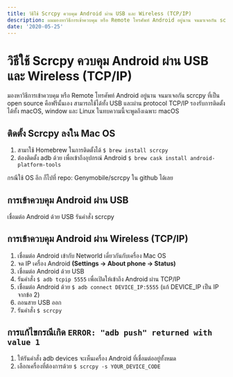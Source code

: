 ```yaml
---
title: วิธีใช้ Scrcpy ควบคุม Android ผ่าน USB และ Wireless (TCP/IP)
description: ผมมองหาวิธีการเข้าควบคุม หรือ Remote โทรศัพท์ Android อยู่นาน จนมาเจอกัน scrcpy ที่เป็น open source คือฟรีนั้นเอง 
date: '2020-05-25'
---
```

# วิธีใช้ Scrcpy ควบคุม Android ผ่าน USB และ Wireless (TCP/IP)
มองหาวิธีการเข้าควบคุม หรือ Remote โทรศัพท์ Android อยู่นาน จนมาเจอกัน scrcpy ที่เป็น open source คือฟรีนั้นเอง สามารถใช้ได้ทั้ง USB และผ่าน protocol TCP/IP รองรับการติดตั้งได้ทั้ง macOS, window และ Linux ในทบความนี้จะพูดถึงเฉพาะ macOS

## ติดตั้ง Scrcpy ลงใน Mac OS
1. สามาใช้ Homebrew ในการติดตั้งได้ `$ brew install scrcpy`
1. ต้องติดตั้ง adb ด้วย เพื่อเข้าถึงอุปกรณ์ Android `$ brew cask install android-platform-tools`

กรณีใช้ OS อีก ก็ไปที่ repo: Genymobile/scrcpy ใน github ได้เลย

## การเข้าควบคุม Android ผ่าน USB
เชื่อมต่อ Android ด้วย USB รันคำสั่ง scrcpy

## การเข้าควบคุม Android ผ่าน Wireless (TCP/IP)
1. เชื่อมต่อ Android เข้ากับ Networld เดี่ยวกันกับเครื่อง Mac OS
1. จด IP เครื่อง Android **(Settings → About phone → Status)**
1. เชื่อมต่อ Android ด้วย USB
1. รันคำสั่ง `$ adb tcpip 5555` เพื่อเปิดให้เข้าถึง Android ผ่าน TCP/IP
1. เชื่อมต่อ Android ด้วย `$ adb connect DEVICE_IP:5555` (แก้ DEVICE_IP เป็น IP จากข้อ 2)
1. ถอนสาย USB ออก
1. รันคำสั่ง `$ scrcpy`

## การแก้ไขกรณีเกิด `ERROR: "adb push" returned with value 1`
1. ให้รันคำสั่ง adb devices จะเห็นเครื่อง Android ที่เชื่อมต่ออยู่ทั้งหมด
1. เลือกเครื่องที่ต้องการด้วย `$ scrcpy -s YOUR_DEVICE_CODE`
